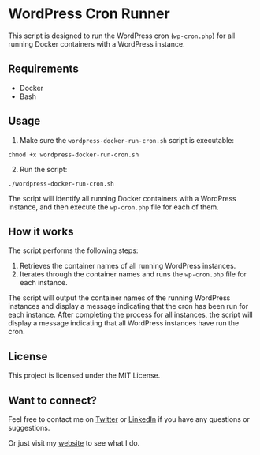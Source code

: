 # WordPress Cron Runner

This script is designed to run the WordPress cron (`wp-cron.php`) for all running Docker containers with a WordPress instance.

## Requirements

- Docker
- Bash

## Usage

1. Make sure the `wordpress-docker-run-cron.sh` script is executable:

```
chmod +x wordpress-docker-run-cron.sh
```

2. Run the script:

```
./wordpress-docker-run-cron.sh
```

The script will identify all running Docker containers with a WordPress instance, and then execute the `wp-cron.php` file for each of them.

## How it works

The script performs the following steps:

1. Retrieves the container names of all running WordPress instances.
2. Iterates through the container names and runs the `wp-cron.php` file for each instance.

The script will output the container names of the running WordPress instances and display a message indicating that the cron has been run for each instance. After completing the process for all instances, the script will display a message indicating that all WordPress instances have run the cron.

## License

This project is licensed under the MIT License.

## Want to connect?

Feel free to contact me on [Twitter](https://twitter.com/OnlineAnto) or [LinkedIn](https://www.linkedin.com/in/anto-online) if you have any questions or suggestions.

Or just visit my [website](https://anto.online) to see what I do.
